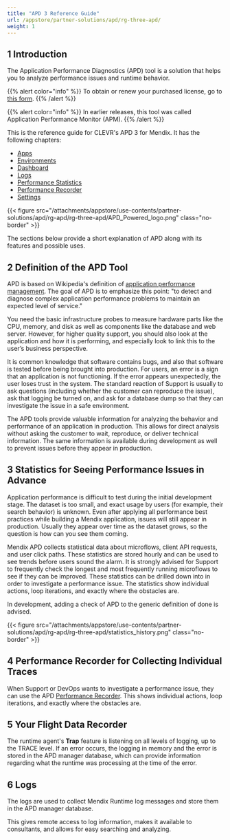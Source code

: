 ```yaml
---
title: "APD 3 Reference Guide"
url: /appstore/partner-solutions/apd/rg-three-apd/
weight: 1
---
```


## 1 Introduction

The Application Performance Diagnostics (APD) tool is a solution that helps you to analyze performance issues and runtime behavior.

{{% alert color="info" %}}
To obtain or renew your purchased license, go to [this form](https://addon.mendix.com/index.html).
{{% /alert %}}

{{% alert color="info" %}}
In earlier releases, this tool was called Application Performance Monitor (APM).
{{% /alert %}}

This is the reference guide for CLEVR's APD 3 for Mendix. It has the following chapters:

* [Apps](/appstore/partner-solutions/apd/rg-three-apps/)
* [Environments](/appstore/partner-solutions/apd/rg-three-environments/)
* [Dashboard](/appstore/partner-solutions/apd/rg-three-dashboard/)
* [Logs](/appstore/partner-solutions/apd/rg-three-logs/)
* [Performance Statistics](/appstore/partner-solutions/apd/rg-three-statistics/)
* [Performance Recorder](/appstore/partner-solutions/apd/rg-three-recorder/)
* [Settings](/appstore/partner-solutions/apd/rg-three-settings/)

{{< figure src="/attachments/appstore/use-contents/partner-solutions/apd/rg-apd/rg-three-apd/APD_Powered_logo.png" class="no-border" >}}

The sections below provide a short explanation of APD along with its features and possible uses.

## 2 Definition of the APD Tool

APD is based on Wikipedia's definition of [application performance management](https://en.wikipedia.org/wiki/Application_performance_management). The goal of APD is to emphasize this point: "to detect and diagnose complex application performance problems to maintain an expected level of service."

You need the basic infrastructure probes to measure hardware parts like the CPU, memory, and disk as well as components like the database and web server. However, for higher quality support, you should also look at the application and how it is performing, and especially look to link this to the user’s business perspective.

It is common knowledge that software contains bugs, and also that software is tested before being brought into production. For users, an error is a sign that an application is not functioning. If the error appears unexpectedly, the user loses trust in the system. The standard reaction of Support is usually to ask questions (including whether the customer can reproduce the issue), ask that logging be turned on, and ask for a database dump so that they can investigate the issue in a safe environment.

The APD tools provide valuable information for analyzing the behavior and performance of an application in production. This allows for direct analysis without asking the customer to wait, reproduce, or deliver technical information. The same information is available during development as well to prevent issues before they appear in production.

## 3 Statistics for Seeing Performance Issues in Advance

Application performance is difficult to test during the initial development stage. The dataset is too small, and exact usage by users (for example, their search behavior) is unknown. Even after applying all performance best practices while building a Mendix application, issues will still appear in production. Usually they appear over time as the dataset grows, so the question is how can you see them coming.

Mendix APD collects statistical data about microflows, client API requests, and user click paths. These statistics are stored hourly and can be used to see trends before users sound the alarm. It is strongly advised for Support to frequently check the longest and most frequently running microflows to see if they can be improved. These statistics can be drilled down into in order to investigate a performance issue. The statistics show individual actions, loop iterations, and exactly where the obstacles are.

In development, adding a check of APD to the generic definition of done is advised.

{{< figure src="/attachments/appstore/use-contents/partner-solutions/apd/rg-apd/rg-three-apd/statistics_history.png" class="no-border" >}}

## 4 Performance Recorder for Collecting Individual Traces

When Support or DevOps wants to investigate a performance issue, they can use the APD [Performance Recorder](/appstore/partner-solutions/apd/rg-three-recorder/). This shows individual actions, loop iterations, and exactly where the obstacles are.

## 5 Your Flight Data Recorder

The runtime agent's **Trap** feature is listening on all levels of logging, up to the TRACE level. If an error occurs, the logging in memory and the error is stored in the APD manager database, which can provide information regarding what the runtime was processing at the time of the error.

## 6 Logs

The logs are used to collect Mendix Runtime log messages and store them in the APD manager database.

This gives remote access to log information, makes it available to consultants, and allows for easy searching and analyzing.

